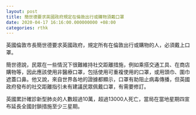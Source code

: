 ```yaml
---
layout: post
title: 簡世德要求英國政府規定在倫敦出行或購物須戴口罩
date: 2020-04-17 16:16:00.000000000 +08:00
categories: rthk
---
```


英國倫敦市長簡世德要求英國政府，規定所有在倫敦出行或購物的人，必須戴上口罩。

簡世德說，民眾在一些情況下很難維持社交距離措施，例如乘搭交通工具、在商店購物等，因此應該使用非醫療口罩，包括使用可重複使用的口罩，或用頭巾、圍巾遮蓋口鼻。他又說，來自世界各地的證據都顯示，口罩有助阻止病毒傳播，但英國政府發布的社交距離指引未有建議民眾佩戴口罩，有需要修訂。

英國累計確診新型肺炎的人數超過10萬，超過13000人死亡，當局在當地星期四宣布延長全國封鎖措施至少三星期。
